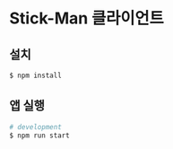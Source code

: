 # Stick-Man 클라이언트

## 설치

```bash
$ npm install
```

## 앱 실행

```bash
# development
$ npm run start
```
